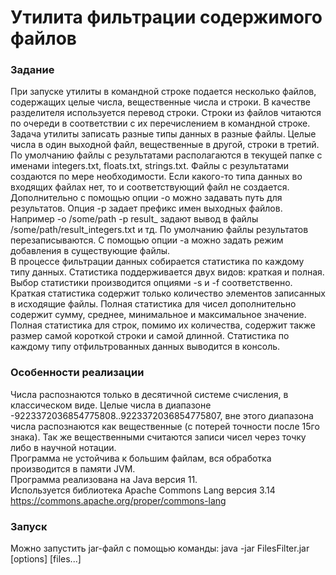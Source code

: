 #  Утилита фильтрации содержимого файлов
### Задание
При запуске утилиты в командной строке подается несколько файлов, содержащих целые числа,
вещественные числа и строки. В качестве разделителя используется перевод строки.
Строки из файлов читаются по очереди в соответствии с их перечислением в командной строке.\
Задача утилиты записать разные типы данных в разные файлы. Целые числа в один
выходной файл, вещественные в другой, строки в третий. По умолчанию файлы с
результатами располагаются в текущей папке с именами integers.txt, floats.txt, strings.txt.
Файлы с результатами создаются по мере необходимости. Если какого-то типа данных во входящих
файлах нет, то и соответствующий файл не создается.\
Дополнительно с помощью опции -o можно задавать путь для результатов. Опция -p
задает префикс имен выходных файлов. Например -o /some/path -p result_ задают вывод в
файлы /some/path/result_integers.txt и тд.
По умолчанию файлы результатов перезаписываются. С помощью опции -a можно задать
режим добавления в существующие файлы.\
В процессе фильтрации данных собирается статистика по каждому типу данных.
Статистика поддерживается двух видов: краткая и полная.
Выбор статистики производится опциями -s и -f соответственно. Краткая статистика содержит
только количество элементов записанных в исходящие файлы. Полная статистика для чисел
дополнительно содержит сумму, среднее, минимальное и максимальное значение.
Полная статистика для строк, помимо их количества, содержит также размер самой
короткой строки и самой длинной.
Статистика по каждому типу отфильтрованных данных выводится в консоль.
### Особенности реализации
Числа распознаются только в десятичной системе счисления, в классическом виде. 
Целые числа в диапазоне -9223372036854775808..9223372036854775807, вне этого диапазона 
числа распознаются как вещественные (с потерей точности после 15го знака). Так же 
вещественными считаются записи чисел через точку либо в научной нотации.\
Программа не устойчива к большим файлам, вся обработка производится в памяти JVM.\
Программа реализована на Java версия 11.\
Используется библиотека Apache Commons Lang версия 3.14\
https://commons.apache.org/proper/commons-lang
### Запуск
Можно запустить jar-файл с помощью команды:
java -jar FilesFilter.jar [options] [files...]
